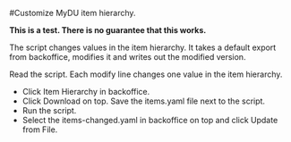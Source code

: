 #Customize MyDU item hierarchy.

**This is a test. There is no guarantee that this works.**

The script changes values in the item hierarchy. It takes a default export from backoffice, modifies it and writes out the modified version.

Read the script. Each modify line changes one value in the item hierarchy.

- Click Item Hierarchy in backoffice.
- Click Download on top. Save the items.yaml file next to the script.
- Run the script.
- Select the items-changed.yaml in backoffice on top and click Update from File.
